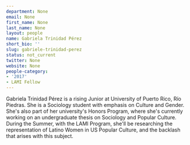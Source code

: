 ```yaml
---
department: None
email: None
first_name: None
last_name: None
layout: people
name: Gabriela Trinidad Pérez
short_bio: ''
slug: gabriele-trinidad-perez
status: not_current
twitter: None
website: None
people-category:
- '2017'
- LAMI Fellow
---
```


Gabriela Trinidad Pérez is a rising Junior at University of Puerto Rico, Río Piedras. She is a Sociology student with emphasis on Culture and Gender. She's also part of her university's Honors Program, where she's currently working on an undergraduate thesis on Sociology and Popular Culture. During the Summer, with the LAMI Program, she'll be researching the representation of Latino Women in US Popular Culture, and the backlash that arises with this subject.
